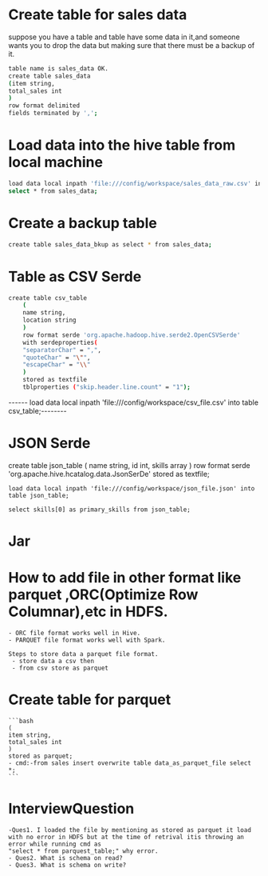 # Create table for sales data
suppose you have a table and table have some data in it,and someone wants you to drop the data but making sure that there must be a backup of it.
```bash
table name is sales_data OK.
create table sales_data
(item string,
total_sales int
)
row format delimited
fields terminated by ',';
```


# Load data into the hive table from local machine
```bash
load data local inpath 'file:///config/workspace/sales_data_raw.csv' into table sales_data;
select * from sales_data;
```

# Create a backup table
```bash
create table sales_data_bkup as select * from sales_data;
```

# Table as CSV Serde
```bash
create table csv_table
    (
    name string,
    location string
    )
    row format serde 'org.apache.hadoop.hive.serde2.OpenCSVSerde'
    with serdeproperties(
    "separatorChar" = ",",
    "quoteChar" = "\"",
    "escapeChar" = "\\"
    )
    stored as textfile
    tblproperties ("skip.header.line.count" = "1");
```
------ load data local inpath 'file:///config/workspace/csv_file.csv' into table csv_table;--------


# JSON Serde 

create table json_table
    (
    name string,
    id int,
    skills array<string>
    )
    row format serde 'org.apache.hive.hcatalog.data.JsonSerDe'
    stored as textfile;
 
    load data local inpath 'file:///config/workspace/json_file.json' into table json_table;
    
    select skills[0] as primary_skills from json_table;
    
    
    
    
    
# Jar
  
    
# How to add file in other format like parquet ,ORC(Optimize Row Columnar),etc in HDFS.
    - ORC file format works well in Hive.
    - PARQUET file format works well with Spark.
    
    Steps to store data a parquet file format.
     - store data a csv then
     - from csv store as parquet
# Create table for parquet
    ```bash
    (
    item string,
    total_sales int
    )
    stored as parquet;
    - cmd:-from sales insert overwrite table data_as_parquet_file select *;
    ```
# InterviewQuestion
    -Ques1. I loaded the file by mentioning as stored as parquet it load with no error in HDFS but at the time of retrival itis throwing an error while running cmd as
    "select * from parquest_table;" why error.
    - Ques2. What is schema on read?
    - Ques3. What is schema on write?
